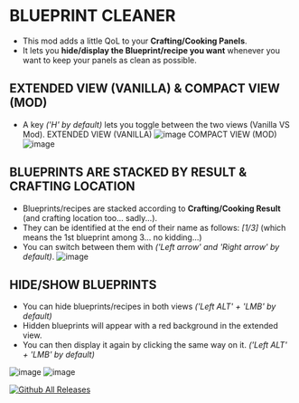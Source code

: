 # BLUEPRINT CLEANER

* This mod adds a little QoL to your **Crafting/Cooking Panels**.
* It lets you **hide/display the Blueprint/recipe you want** whenever you want to keep your panels as clean as possible.

## EXTENDED VIEW (VANILLA) & COMPACT VIEW (MOD)

* A key *('H' by default)* lets you toggle between the two views (Vanilla VS Mod).
EXTENDED VIEW (VANILLA)
![image](https://github.com/user-attachments/assets/3489b8e5-c159-49e9-b208-de0817f20bf1)
COMPACT VIEW (MOD)
![image](https://github.com/user-attachments/assets/4506fcfd-f3e0-4965-a52a-9757d3d33f33)

## BLUEPRINTS ARE STACKED BY RESULT & CRAFTING LOCATION
* Blueprints/recipes are stacked according to **Crafting/Cooking Result** (and crafting location too... sadly...).
* They can be identified at the end of their name as follows: *[1/3]* (which means the 1st blueprint among 3... no kidding...)
* You can switch between them with *('Left arrow' and 'Right arrow' by default)*.
![image](https://github.com/user-attachments/assets/9d3c7a17-7a5a-49c1-913c-7ca1db4978f2)

## HIDE/SHOW BLUEPRINTS
* You can hide blueprints/recipes in both views *('Left ALT' + 'LMB' by default)*
* Hidden blueprints will appear with a red background in the extended view.
* You can then display it again by clicking the same way on it. *('Left ALT' + 'LMB' by default)*

![image](https://github.com/user-attachments/assets/0bd54555-6009-4a17-8b64-28e2eeaa0c77)
![image](https://github.com/user-attachments/assets/2fac716d-895b-461b-a495-6121aae59a31)


[![Github All Releases](https://img.shields.io/github/downloads/RomainDeschampsFR/BlueprintCleaner/total.svg)]()
